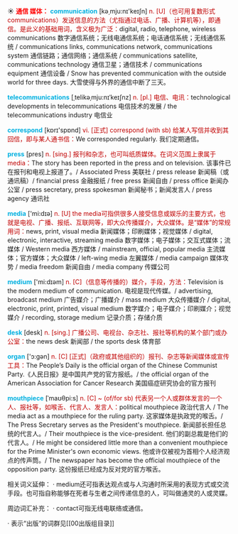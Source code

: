 ☀ <font color="red">**通信 媒体：**</font>
<font color="sky blue">**communication**</font> [kə͵mju:nɪ'keɪʃn] 
<font color="#c00000">n. [U]（也可用复数形式communications）发送信息的方法（尤指通过电话、广播、计算机等），即通信。是此义的基础用词，含义极为广泛：</font>digital, radio, telephone, wireless communications 数字通信系统；无线电通信系统；电话通信系统；无线通信系统 / communications links, communications network, communications system 通信链路；通信网络；通信系统 / communications satellite, communications technology 通信卫星；通信技术 / communications equipment 通信设备 / Snow has prevented communication with the outside world for three days. 大雪使得与外界的通信中断了三天。
           
<font color="sky blue">**telecommunications**</font> [ˌtelikəˌmju:nɪˈkeɪʃnz]
<font color="#c00000">n. [pl.] 电信、电讯：</font>technological developments in telecommunications 电信技术的发展 / the telecommunications industry 电信业

<font color="sky blue">**correspond**</font> [kɒrɪ'spɒnd] 
<font color="#c00000">vi. [正式] correspond (with sb) 给某人写信并收到其回信，即与某人通书信：</font>We corresponded regularly. 我们定期通信。

<font color="sky blue">**press**</font> [pres] 
<font color="#c00000">n. [sing.] 报刊和杂志，也可叫纸质媒体。在词义范围上隶属于media：</font>The story has been reported in the press and on television. 该事件已在报刊和电视上报道了。/ Associated Press 美联社 / press release 新闻稿（或通讯稿）/ financial press 金融报纸 / free press 新闻自由 / press office 新闻办公室 / press secretary, press spokesman 新闻秘书；新闻发言人 / press agency 通讯社

<font color="sky blue">**media**</font> ['mi:dɪə] 
<font color="#c00000">n. [U] the media可指供很多人接受信息或娱乐的主要方式，也就是电视、广播、报纸、互联网等，即大众传播媒介，大众媒体。是“媒体”的常规用词：</font>news, print, visual media 新闻媒体；印刷媒体；视觉媒体 / digital, electronic, interactive, streaming media 数字媒体；电子媒体；交互式媒体；流媒体 / Western media 西方媒体 / mainstream, official, popular media 主流媒体；官方媒体；大众媒体 / left-wing media 左翼媒体 / media campaign 媒体攻势 / media freedom 新闻自由 / media company 传媒公司

<font color="sky blue">**medium**</font> ['mi:dɪəm] 
<font color="#c00000">n. [C]（信息等传播的）媒介，手段，方法：</font>Television is the modern medium of communication. 电视是现代传媒。/ advertising, broadcast medium 广告媒介；广播媒介 / mass medium 大众传播媒介 / digital, electronic, print, printed, visual medium 数字媒介；电子媒介；印刷媒介；视觉媒介 / recording, storage medium 记录介质；存储介质

<font color="sky blue">**desk**</font> [desk] 
<font color="#c00000">n. [sing.] 广播公司、电视台、杂志社、报社等机构的某个部门或办公室：</font>the news desk 新闻部 / the sports desk 体育部

<font color="sky blue">**organ**</font> ['ɔ:ɡən] 
<font color="#c00000">n. [C] [正式]（政府或其他组织的）报刊、杂志等新闻媒体或宣传工具：</font>The People’s Daily is the official organ of the Chinese Communist Party.《人民日报》是中国共产党的官方报纸。/ the official organ of the American Association for Cancer Research 美国癌症研究协会的官方报刊
           
<font color="sky blue">**mouthpiece**</font> [ˈmaʊθpi:s]
<font color="#c00000">n. [C] ~ (of/for sb) 代表另一个人或群体发言的一个人、报社等，如喉舌、代言人、发言人：</font>political mouthpiece 政治代言人 / The media act as a mouthpiece for the ruling party. 这家媒体是执政党的喉舌。/ The Press Secretary serves as the President's mouthpiece. 新闻部长担任总统的代言人。/ Their mouthpiece is the vice-president. 他们的副总裁是他们的代言人。/ He might be considered little more than a convenient mouthpiece for the Prime Minister's own economic views. 他或许仅被视为首相个人经济观点的传声筒。/ The newspaper has become the official mouthpiece of the opposition party. 这份报纸已经成为反对党的官方喉舌。

相关词义延伸：
· medium还可指表达观点或与人沟通时所采用的表现方式或交流手段。也可指自称能够在死者与生者之间传递信息的人，可叫做通灵的人或灵媒。

周边词汇补充：
· contact可指无线电联络或通信。
          
· 表示“出版”的词群见[[00出版组目录]]
